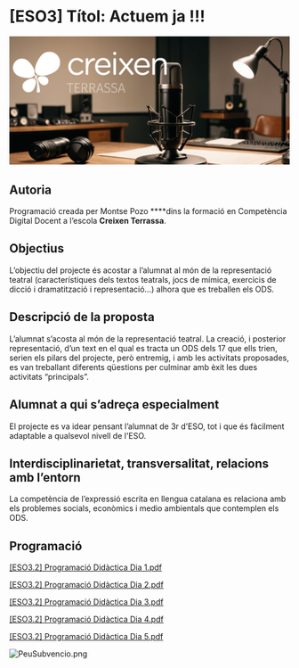 # [ESO3] Títol: Actuem ja !!!

![PortadaCreixen](PortadaCreixen.png)

## **Autoria**

Programació creada per Montse Pozo ****dins la formació en Competència Digital Docent a l’escola **Creixen Terrassa**.

## **Objectius**

L’objectiu del projecte és acostar a l’alumnat al món de la representació teatral (característiques dels textos teatrals, jocs de mímica, exercicis de dicció i dramatització i representació…) alhora que es treballen els ODS.

## **Descripció de la proposta**

L’alumnat s’acosta al món de la representació teatral. La creació, i posterior representació, d’un text en el qual es tracta un ODS dels 17 que ells trien, serien els pilars del projecte, però entremig, i amb les activitats proposades, es van treballant diferents qüestions per culminar amb èxit les dues activitats “principals”.

## **Alumnat a qui s’adreça especialment**

El projecte es va idear pensant l’alumnat de 3r d’ESO, tot i que és fàcilment adaptable a qualsevol nivell de l'ESO.

## **Interdisciplinarietat, transversalitat, relacions amb l’entorn**

La competència de l’expressió escrita en llengua catalana es relaciona amb els problemes socials, econòmics i medio ambientals que contemplen els ODS.

## Programació

[[ESO3.2] Programació Didàctica Dia 1.pdf](Programaci%C3%B3%20Did%C3%A0ctica/ESO3.2_Programaci%C3%B3_Did%C3%A0ctica_Dia_1.pdf)

[[ESO3.2] Programació Didàctica Dia 2.pdf](Programaci%C3%B3%20Did%C3%A0ctica/ESO3.2_Programaci%C3%B3_Did%C3%A0ctica_Dia_2.pdf)

[[ESO3.2] Programació Didàctica Dia 3.pdf](Programaci%C3%B3%20Did%C3%A0ctica/ESO3.2_Programaci%C3%B3_Did%C3%A0ctica_Dia_3.pdf)

[[ESO3.2] Programació Didàctica Dia 4.pdf](Programaci%C3%B3%20Did%C3%A0ctica/ESO3.2_Programaci%C3%B3_Did%C3%A0ctica_Dia_4.pdf)

[[ESO3.2] Programació Didàctica Dia 5.pdf](Programaci%C3%B3%20Did%C3%A0ctica/ESO3.2_Programaci%C3%B3_Did%C3%A0ctica_Dia_5.pdf)

![PeuSubvencio.png](PeuSubvenci%C3%B3.png)
